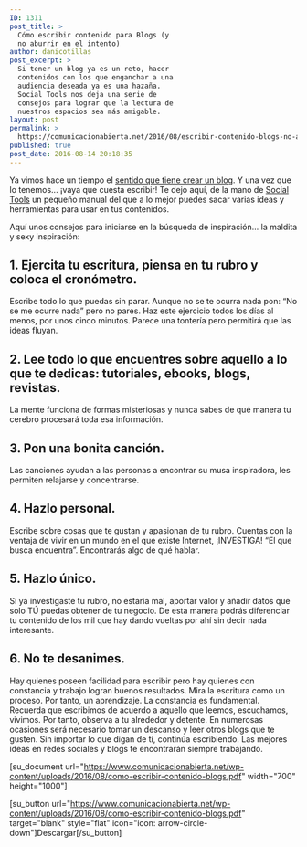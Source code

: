 ```yaml
---
ID: 1311
post_title: >
  Cómo escribir contenido para Blogs (y
  no aburrir en el intento)
author: danicotillas
post_excerpt: >
  Si tener un blog ya es un reto, hacer
  contenidos con los que enganchar a una
  audiencia deseada ya es una hazaña.
  Social Tools nos deja una serie de
  consejos para lograr que la lectura de
  nuestros espacios sea más amigable.
layout: post
permalink: >
  https://comunicacionabierta.net/2016/08/escribir-contenido-blogs-no-aburrir-intento/
published: true
post_date: 2016-08-14 20:18:35
---
```

Ya vimos hace un tiempo el <a href="https://www.comunicacionabierta.net/blog/2015/04/el-sentido-de-un-blog-artica-centro-cultural-2-0/">sentido que tiene crear un blog</a>. Y una vez que lo tenemos... ¡vaya que cuesta escribir! Te dejo aquí, de la mano de <a href="https://www.socialtools.me/">Social Tools</a> un pequeño manual del que a lo mejor puedes sacar varias ideas y herramientas para usar en tus contenidos.

Aquí unos consejos para iniciarse en la búsqueda de inspiración... la maldita y sexy inspiración:
<h2>1. Ejercita tu escritura, piensa en tu rubro y coloca el cronómetro.</h2>
Escribe todo lo que puedas sin parar. Aunque no se te ocurra nada pon: “No se me ocurre nada” pero no pares. Haz este ejercicio todos los días al menos, por unos cinco minutos. Parece una tontería pero permitirá que las ideas fluyan.
<h2>2. Lee todo lo que encuentres sobre aquello a lo que te dedicas: tutoriales, ebooks, blogs, revistas.</h2>
La mente funciona de formas misteriosas y nunca sabes de qué manera tu cerebro procesará toda esa información.
<h2>3. Pon una bonita canción.</h2>
Las canciones ayudan a las personas a encontrar su musa inspiradora, les permiten relajarse y concentrarse.
<h2>4. Hazlo personal.</h2>
Escribe sobre cosas que te gustan y apasionan de tu rubro. Cuentas con la ventaja de vivir en un mundo en el que existe Internet, ¡INVESTIGA! “El que busca encuentra”. Encontrarás algo de qué hablar.
<h2>5. Hazlo único.</h2>
Si ya investigaste tu rubro, no estaría mal, aportar valor y añadir datos que solo TÚ puedas obtener de tu negocio. De esta manera podrás diferenciar tu contenido de los mil que hay dando vueltas por ahí sin decir nada interesante.
<h2>6. No te desanimes.</h2>
Hay quienes poseen facilidad para escribir pero hay quienes con constancia y trabajo logran buenos resultados. Mira la escritura como un proceso. Por tanto, un aprendizaje. La constancia es fundamental. Recuerda que escribimos de acuerdo a aquello que leemos, escuchamos, vivimos. Por tanto, observa a tu alrededor y detente. En numerosas ocasiones será necesario tomar un descanso y leer otros blogs que te gusten. Sin importar lo que digan de ti, continúa escribiendo. Las mejores ideas en redes sociales y blogs te encontrarán siempre trabajando.

[su_document url="https://www.comunicacionabierta.net/wp-content/uploads/2016/08/como-escribir-contenido-blogs.pdf" width="700" height="1000"]

[su_button url="https://www.comunicacionabierta.net/wp-content/uploads/2016/08/como-escribir-contenido-blogs.pdf" target="blank" style="flat" icon="icon: arrow-circle-down"]Descargar[/su_button]
